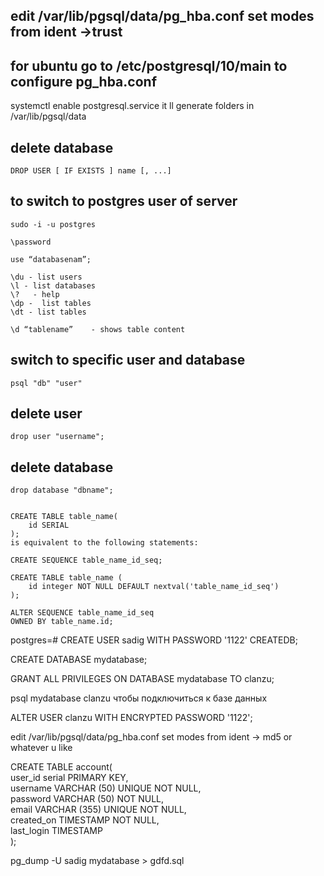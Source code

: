 ## edit /var/lib/pgsql/data/pg_hba.conf     set modes from ident ->trust
## for ubuntu go to /etc/postgresql/10/main  to configure pg_hba.conf
systemctl enable postgresql.service    it ll generate folders in /var/lib/pgsql/data  

## delete database 
    DROP USER [ IF EXISTS ] name [, ...]




## to switch to postgres user of server
    sudo -i -u postgres  

    \password     
    
    use “databasenam”;  
    
    \du - list users
    \l - list databases 
    \?   - help  
    \dp -  list tables  
    \dt - list tables  
    
    \d “tablename”    - shows table content  
    
## switch to specific user and database 
    psql "db" "user"    


## delete user 
    drop user "username";
## delete database 
    drop database "dbname";

    
    CREATE TABLE table_name(  
        id SERIAL  
    );  
    is equivalent to the following statements:  
    
    CREATE SEQUENCE table_name_id_seq;  
     
    CREATE TABLE table_name (  
        id integer NOT NULL DEFAULT nextval('table_name_id_seq')  
    );  
     
    ALTER SEQUENCE table_name_id_seq  
    OWNED BY table_name.id;  




postgres=# CREATE USER sadig WITH PASSWORD '1122' CREATEDB;     

CREATE DATABASE mydatabase;  

GRANT ALL PRIVILEGES ON DATABASE mydatabase TO clanzu;   

psql mydatabase clanzu  чтобы подключиться к базе данных 

ALTER USER clanzu WITH ENCRYPTED PASSWORD '1122';  

edit /var/lib/pgsql/data/pg_hba.conf     set modes from ident -> md5 or whatever u like  




CREATE TABLE account(  
user_id serial PRIMARY KEY,  
username VARCHAR (50) UNIQUE NOT NULL,  
password VARCHAR (50) NOT NULL,  
email VARCHAR (355) UNIQUE NOT NULL,  
created_on TIMESTAMP NOT NULL,  
last_login TIMESTAMP  
);  




pg_dump -U sadig mydatabase > gdfd.sql 


